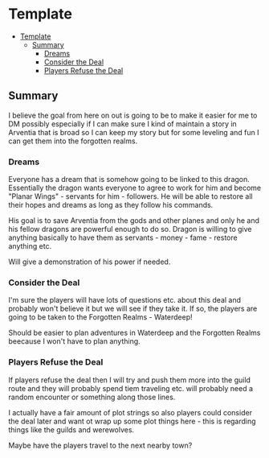 # Template

- [Template](#template)
  - [Summary](#summary)
    - [Dreams](#dreams)
    - [Consider the Deal](#consider-the-deal)
    - [Players Refuse the Deal](#players-refuse-the-deal)


## Summary

I believe the goal from here on out is going to be to make it easier for me to DM possibly especially if I can make sure I kind of maintain a story in Arventia that is broad so I can keep my story but for some leveling and fun I can get them into the forgotten realms.


### Dreams

Everyone has a dream that is somehow going to be linked to this dragon. Essentially the dragon wants everyone to agree to work for him and become "Planar Wings" - servants for him - followers. He will be able to restore all their hopes and dreams as long as they follow his commands. 

His goal is to save Arventia from the gods and other planes and only he and his fellow dragons are powerful enough to do so. Dragon is willing to give anything basically to have them as servants - money - fame - restore anything etc. 

Will give a demonstration of his power if needed.




### Consider the Deal

I'm sure the players will have lots of questions etc. about this deal and probably won't believe it but we will see if they take it. If so, the players are going to be taken to the Forgotten Realms - Waterdeep! 

Should be easier to plan adventures in Waterdeep and the Forgotten Realms beecause I won't have to plan anything.



### Players Refuse the Deal

If players refuse the deal then I will try and push them more into the guild route and they will probably spend tiem traveling etc. will probably need a random encounter or something along those lines.

I actually have a fair amount of plot strings so also players could consider the deal later and want ot wrap up some plot things here - this is regarding things like the guilds and werewolves.

Maybe have the players travel to the next nearby town? 




